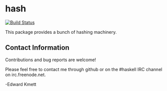 hash
====

[![Build Status](https://secure.travis-ci.org/analytics/hash.png?branch=master)](http://travis-ci.org/analytics/hash)

This package provides a bunch of hashing machinery.

Contact Information
-------------------

Contributions and bug reports are welcome!

Please feel free to contact me through github or on the #haskell IRC channel on irc.freenode.net.

-Edward Kmett
